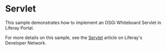 # Servlet

This sample demonstrates how to implement an OSGi Whiteboard Servlet in Liferay
Portal.

For more details on this sample, see the
[Servlet](https://dev.liferay.com/develop/reference/-/knowledge_base/7-0/servlet)
article on Liferay's Developer Network.